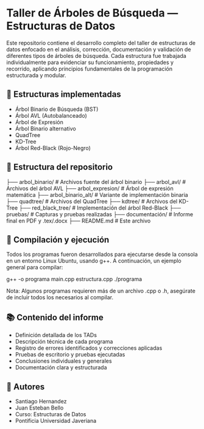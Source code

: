 # Taller de Árboles de Búsqueda — Estructuras de Datos

Este repositorio contiene el desarrollo completo del taller de estructuras de datos enfocado en el análisis, corrección, documentación y validación de diferentes tipos de árboles de búsqueda. Cada estructura fue trabajada individualmente para evidenciar su funcionamiento, propiedades y recorrido, aplicando principios fundamentales de la programación estructurada y modular.

## 🌳 Estructuras implementadas

- Árbol Binario de Búsqueda (BST)
- Árbol AVL (Autobalanceado)
- Árbol de Expresión
- Árbol Binario alternativo
- QuadTree
- KD-Tree
- Árbol Red-Black (Rojo-Negro)

## 📁 Estructura del repositorio


├── arbol_binario/            # Archivos fuente del árbol binario
├── arbol_avl/                # Archivos del árbol AVL
├── arbol_expresion/          # Árbol de expresión matemática
├── arbol_binario_alt/        # Variante de implementación binaria
├── quadtree/                 # Archivos del QuadTree
├── kdtree/                   # Archivos del KD-Tree
├── red_black_tree/           # Implementación del árbol Red-Black
├── pruebas/                  # Capturas y pruebas realizadas
├── documentación/            # Informe final en PDF y .tex/.docx
├── README.md                 # Este archivo

## 🧪 Compilación y ejecución

Todos los programas fueron desarrollados para ejecutarse desde la consola en un entorno Linux Ubuntu, usando g++. A continuación, un ejemplo general para compilar:

g++ -o programa main.cpp estructura.cpp
./programa

Nota: Algunos programas requieren más de un archivo .cpp o .h, asegúrate de incluir todos los necesarios al compilar.

## 📚 Contenido del informe

- Definición detallada de los TADs
- Descripción técnica de cada programa
- Registro de errores identificados y correcciones aplicadas
- Pruebas de escritorio y pruebas ejecutadas
- Conclusiones individuales y generales
- Documentación clara y estructurada

## 👥 Autores

- Santiago Hernandez
- Juan Esteban Bello
- Curso: Estructuras de Datos
- Pontificia Universidad Javeriana
